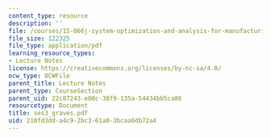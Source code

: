 ```yaml
---
content_type: resource
description: ''
file: /courses/15-066j-system-optimization-and-analysis-for-manufacturing-summer-2003/210fd3dda4c92bc361a03bcaa6db72a4_ses3_graves.pdf
file_size: 122325
file_type: application/pdf
learning_resource_types:
- Lecture Notes
license: https://creativecommons.org/licenses/by-nc-sa/4.0/
ocw_type: OCWFile
parent_title: Lecture Notes
parent_type: CourseSection
parent_uid: 22c87243-e00c-38f9-135a-54434bb5ca86
resourcetype: Document
title: ses3_graves.pdf
uid: 210fd3dd-a4c9-2bc3-61a0-3bcaa6db72a4
---
```

